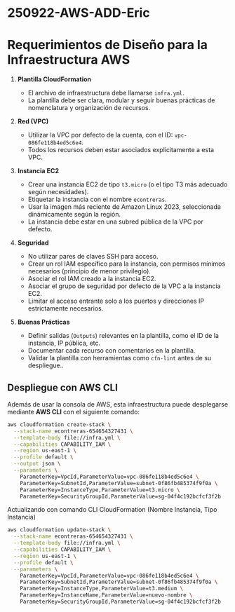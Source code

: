 # 250922-AWS-ADD-Eric
# Requerimientos de Diseño para la Infraestructura AWS

1. **Plantilla CloudFormation**
	- El archivo de infraestructura debe llamarse `infra.yml`.
	- La plantilla debe ser clara, modular y seguir buenas prácticas de nomenclatura y organización de recursos.

2. **Red (VPC)**
	- Utilizar la VPC por defecto de la cuenta, con el ID: `vpc-086fe118b4ed5c6e4`.
	- Todos los recursos deben estar asociados explícitamente a esta VPC.

3. **Instancia EC2**
	- Crear una instancia EC2 de tipo `t3.micro` (o el tipo T3 más adecuado según necesidades).
	- Etiquetar la instancia con el nombre `econtreras`.
	- Usar la imagen más reciente de Amazon Linux 2023, seleccionada dinámicamente según la región.
	- La instancia debe estar en una subred pública de la VPC por defecto.

4. **Seguridad**
	- No utilizar pares de claves SSH para acceso.
	- Crear un rol IAM específico para la instancia, con permisos mínimos necesarios (principio de menor privilegio).
	- Asociar el rol IAM creado a la instancia EC2.
	- Asociar el grupo de seguridad por defecto de la VPC a la instancia EC2.
	- Limitar el acceso entrante solo a los puertos y direcciones IP estrictamente necesarios.

5. **Buenas Prácticas**
	- Definir salidas (`Outputs`) relevantes en la plantilla, como el ID de la instancia, IP pública, etc.
	- Documentar cada recurso con comentarios en la plantilla.
	- Validar la plantilla con herramientas como `cfn-lint` antes de su despliegue..

## Despliegue con AWS CLI

Además de usar la consola de AWS, esta infraestructura puede desplegarse mediante **AWS CLI** con el siguiente comando:

```bash
aws cloudformation create-stack \
  --stack-name econtreras-654654327431 \
  --template-body file://infra.yml \
  --capabilities CAPABILITY_IAM \
  --region us-east-1 \
  --profile default \
  --output json \
  --parameters \
    ParameterKey=VpcId,ParameterValue=vpc-086fe118b4ed5c6e4 \
    ParameterKey=SubnetId,ParameterValue=subnet-0f86fb485374f9f0a \
    ParameterKey=InstanceType,ParameterValue=t3.micro \
    ParameterKey=SecurityGroupId,ParameterValue=sg-04f4c192bcfcf3f2b
```


Actualizando con comando CLI CloudFormation (Nombre Instancia, Tipo Instancia)

```bash
aws cloudformation update-stack \
  --stack-name econtreras-654654327431 \
  --template-body file://infra.yml \
  --capabilities CAPABILITY_IAM \
  --region us-east-1 \
  --profile default \
  --parameters \
    ParameterKey=VpcId,ParameterValue=vpc-086fe118b4ed5c6e4 \
    ParameterKey=SubnetId,ParameterValue=subnet-0f86fb485374f9f0a \
    ParameterKey=InstanceType,ParameterValue=t3.medium \
    ParameterKey=InstanceName,ParameterValue=nuevo-nombre \
    ParameterKey=SecurityGroupId,ParameterValue=sg-04f4c192bcfcf3f2b
```